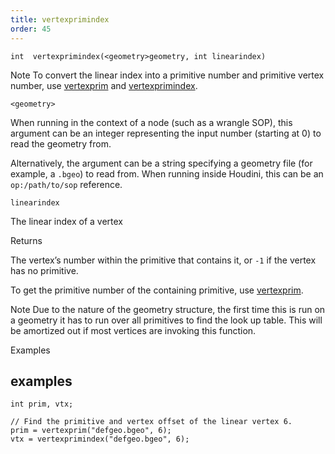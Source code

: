 ```yaml
---
title: vertexprimindex
order: 45
---
```

`int  vertexprimindex(<geometry>geometry, int linearindex)`

Note
To convert the linear index into a primitive number and primitive vertex number,
use [vertexprim](vertexprim.html "Returns the number of the primitive containing a given vertex.") and [vertexprimindex](vertexprimindex.html "Converts a linear vertex index into a primitive vertex number.").

`<geometry>`

When running in the context of a node (such as a wrangle SOP), this argument can be an integer representing the input number (starting at 0) to read the geometry from.

Alternatively, the argument can be a string specifying a geometry file (for example, a `.bgeo`) to read from. When running inside Houdini, this can be an `op:/path/to/sop` reference.

`linearindex`

The linear index of a vertex

Returns

The vertex’s number within the primitive that contains it, or
`-1` if the vertex has no primitive.

To get the primitive number of the containing primitive, use [vertexprim](vertexprim.html "Returns the number of the primitive containing a given vertex.").

Note
Due to the nature of the geometry structure, the first time this is run on
a geometry it has to run over all primitives to find the look up table.
This will be amortized out if most vertices are invoking this function.

Examples

## examples

```vex
int prim, vtx;

// Find the primitive and vertex offset of the linear vertex 6.
prim = vertexprim("defgeo.bgeo", 6);
vtx = vertexprimindex("defgeo.bgeo", 6);

```
